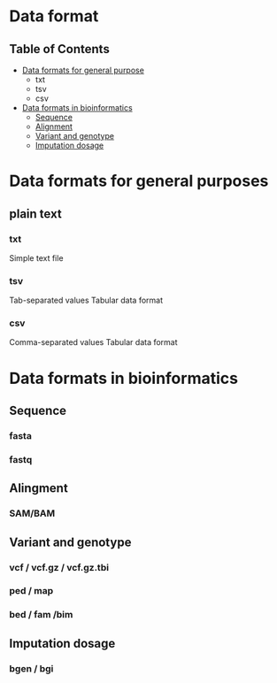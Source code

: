 # Data format
## Table of Contents
- [Data formats for general purpose](#data-formats-for-general-purpose)
    - txt
    - tsv
    - csv
- [Data formats in bioinformatics](#data-formats-in-bioinformatics)
    - [Sequence](#sequence)
    - [Alignment](#alingment)
    - [Variant and genotype](#variant-and-genotype)
    - [Imputation dosage](#imputation-dosage)

# Data formats for general purposes

## plain text

### txt
Simple text file

### tsv
Tab-separated values
Tabular data format 
### csv
Comma-separated values
Tabular data format 

# Data formats in bioinformatics

## Sequence
### fasta

### fastq

## Alingment

### SAM/BAM


## Variant and genotype

### vcf / vcf.gz / vcf.gz.tbi

### ped / map 

### bed / fam /bim

## Imputation dosage
### bgen / bgi
